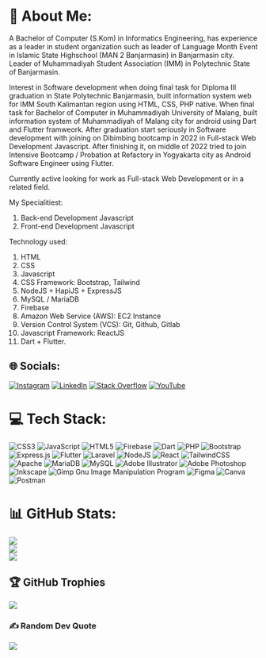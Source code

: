 # 💫 About Me:
A Bachelor of Computer (S.Kom) in Informatics Engineering, has experience as a leader in student organization such as leader of Language Month Event in Islamic State Highschool (MAN 2 Banjarmasin) in Banjarmasin city. Leader of Muhammadiyah Student Association (IMM) in Polytechnic State of Banjarmasin.

Interest in Software development when doing final task for Diploma III graduation in State Polytechnic Banjarmasin, built information system web for IMM South Kalimantan region using HTML, CSS, PHP native. When final task for Bachelor of Computer in Muhammadiyah University of Malang, built information system of Muhammadiyah of Malang city for android using Dart and Flutter framweork. After graduation start seriously in Software development with joining on Dibimbing bootcamp in 2022 in Full-stack Web Development Javascript. After finishing it, on middle of 2022 tried to join Intensive Bootcamp / Probation at Refactory in Yogyakarta city as Android Software Engineer using Flutter. 

Currently active looking for work as Full-stack Web Development or in a related field.

My Specialitiest: 
1. Back-end Development Javascript
2. Front-end Development Javascript
 
Technology used:
1. HTML
2. CSS
3. Javascript
4. CSS Framework: Bootstrap, Tailwind
5. NodeJS + HapiJS + ExpressJS
6. MySQL / MariaDB
7. Firebase
8. Amazon Web Service (AWS): EC2 Instance
9. Version Control System (VCS): Git, Github, Gitlab
10. Javascript Framework: ReactJS
11. Dart + Flutter.<br>


## 🌐 Socials:
[![Instagram](https://img.shields.io/badge/Instagram-%23E4405F.svg?logo=Instagram&logoColor=white)](https://instagram.com/azmisyofi) [![LinkedIn](https://img.shields.io/badge/LinkedIn-%230077B5.svg?logo=linkedin&logoColor=white)](https://linkedin.com/in/syofiazmi) [![Stack Overflow](https://img.shields.io/badge/-Stackoverflow-FE7A16?logo=stack-overflow&logoColor=white)](https://stackoverflow.com/users/15022030) [![YouTube](https://img.shields.io/badge/YouTube-%23FF0000.svg?logo=YouTube&logoColor=white)](https://youtube.com/@syofiazmi) 

# 💻 Tech Stack:
![CSS3](https://img.shields.io/badge/css3-%231572B6.svg?style=for-the-badge&logo=css3&logoColor=white) ![JavaScript](https://img.shields.io/badge/javascript-%23323330.svg?style=for-the-badge&logo=javascript&logoColor=%23F7DF1E) ![HTML5](https://img.shields.io/badge/html5-%23E34F26.svg?style=for-the-badge&logo=html5&logoColor=white) ![Firebase](https://img.shields.io/badge/firebase-%23039BE5.svg?style=for-the-badge&logo=firebase) ![Dart](https://img.shields.io/badge/dart-%230175C2.svg?style=for-the-badge&logo=dart&logoColor=white) ![PHP](https://img.shields.io/badge/php-%23777BB4.svg?style=for-the-badge&logo=php&logoColor=white) ![Bootstrap](https://img.shields.io/badge/bootstrap-%23563D7C.svg?style=for-the-badge&logo=bootstrap&logoColor=white) ![Express.js](https://img.shields.io/badge/express.js-%23404d59.svg?style=for-the-badge&logo=express&logoColor=%2361DAFB) ![Flutter](https://img.shields.io/badge/Flutter-%2302569B.svg?style=for-the-badge&logo=Flutter&logoColor=white) ![Laravel](https://img.shields.io/badge/laravel-%23FF2D20.svg?style=for-the-badge&logo=laravel&logoColor=white) ![NodeJS](https://img.shields.io/badge/node.js-6DA55F?style=for-the-badge&logo=node.js&logoColor=white) ![React](https://img.shields.io/badge/react-%2320232a.svg?style=for-the-badge&logo=react&logoColor=%2361DAFB) ![TailwindCSS](https://img.shields.io/badge/tailwindcss-%2338B2AC.svg?style=for-the-badge&logo=tailwind-css&logoColor=white) ![Apache](https://img.shields.io/badge/apache-%23D42029.svg?style=for-the-badge&logo=apache&logoColor=white) ![MariaDB](https://img.shields.io/badge/MariaDB-003545?style=for-the-badge&logo=mariadb&logoColor=white) ![MySQL](https://img.shields.io/badge/mysql-%2300f.svg?style=for-the-badge&logo=mysql&logoColor=white) ![Adobe Illustrator](https://img.shields.io/badge/adobeillustrator-%23FF9A00.svg?style=for-the-badge&logo=adobeillustrator&logoColor=white) ![Adobe Photoshop](https://img.shields.io/badge/adobephotoshop-%2331A8FF.svg?style=for-the-badge&logo=adobephotoshop&logoColor=white) ![Inkscape](https://img.shields.io/badge/Inkscape-e0e0e0?style=for-the-badge&logo=inkscape&logoColor=080A13) ![Gimp Gnu Image Manipulation Program](https://img.shields.io/badge/Gimp-657D8B?style=for-the-badge&logo=gimp&logoColor=FFFFFF) 	![Figma](https://img.shields.io/badge/figma-%23F24E1E.svg?style=for-the-badge&logo=figma&logoColor=white) ![Canva](https://img.shields.io/badge/Canva-%2300C4CC.svg?style=for-the-badge&logo=Canva&logoColor=white) ![Postman](https://img.shields.io/badge/Postman-FF6C37?style=for-the-badge&logo=postman&logoColor=white)
# 📊 GitHub Stats:
![](https://github-readme-stats.vercel.app/api?username=syofiazmi&theme=dark&hide_border=false&include_all_commits=true&count_private=true)<br/>
![](https://github-readme-streak-stats.herokuapp.com/?user=syofiazmi&theme=dark&hide_border=false)<br/>
![](https://github-readme-stats.vercel.app/api/top-langs/?username=syofiazmi&theme=dark&hide_border=false&include_all_commits=true&count_private=true&layout=compact)

## 🏆 GitHub Trophies
![](https://github-profile-trophy.vercel.app/?username=syofiazmi&theme=radical&no-frame=false&no-bg=true&margin-w=4)

### ✍️ Random Dev Quote
![](https://quotes-github-readme.vercel.app/api?type=horizontal&theme=radical)

<!-- Proudly created with GPRM ( https://gprm.itsvg.in ) -->
